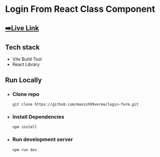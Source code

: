 # Login From React Class Component

## [➡️Live Link](https://manish99verma.github.io/login-form/)

## Tech stack

- Vite Build Tool
- React Library

## Run Locally
- ### Clone repo

    ```
    git clone https://github.com/manish99verma/login-form.git
    ```
- ### Install Dependencies
    ```
    npm install
    ```
- ### Run development server
    ```
    npm run dev
    ```